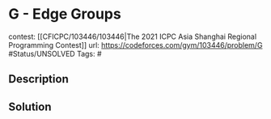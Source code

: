 # G - Edge Groups

contest: [[CFICPC/103446/103446|The 2021 ICPC Asia Shanghai Regional Programming Contest]]
url: https://codeforces.com/gym/103446/problem/G
#Status/UNSOLVED
Tags: #

## Description

## Solution

